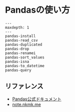 # Pandasの使い方

```{toctree}
---
maxdepth: 1
---
pandas-install
pandas-read_csv
pandas-duplicated
pandas-drop
pandas-renamei
pandas-sort_values
pandas-isna
pandas-to_datetime
pandas-query
```

## リファレンス

- [Pandas公式ドキュメント](https://pandas.pydata.org/docs/)
- [note.nkmk.me](https://note.nkmk.me/pandas/)
